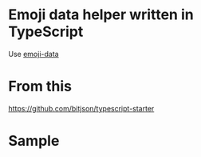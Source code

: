 # Emoji data helper written in TypeScript

Use [emoji-data](https://github.com/iamcal/emoji-data)

# From this
https://github.com/bitjson/typescript-starter

# Sample

